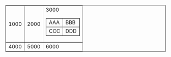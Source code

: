 <!DOCTYPE html>
<html>
	<head>
		<meta charset="UTF-8">
		<meta name="author" content="Kamil Grzeliński">
		<meta name="Keywords" content="Tabele">
	</head>
<body>
	<table border="1px">
			<tr>
				<td>1000</td>
				<td>2000</td>
				<td>3000
					<table border="1px">
						<tr>
						<td>
						AAA
						</td>
						<td>
						BBB
						</td>
						</tr>
						<tr>
						<td>
						CCC
						</td>
						<td>
						DDD
						</td>
						</tr>
					</table>
				</td>
			</tr>
			<tr>
				<td>
				4000
				</td>
				<td>
				5000
				</td>
				<td>
				6000
				</td>
			</tr>	
		</table>
		</body>
</html>
			
